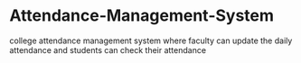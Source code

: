 # Attendance-Management-System

college attendance management system where faculty can update the daily attendance and students can check their attendance
